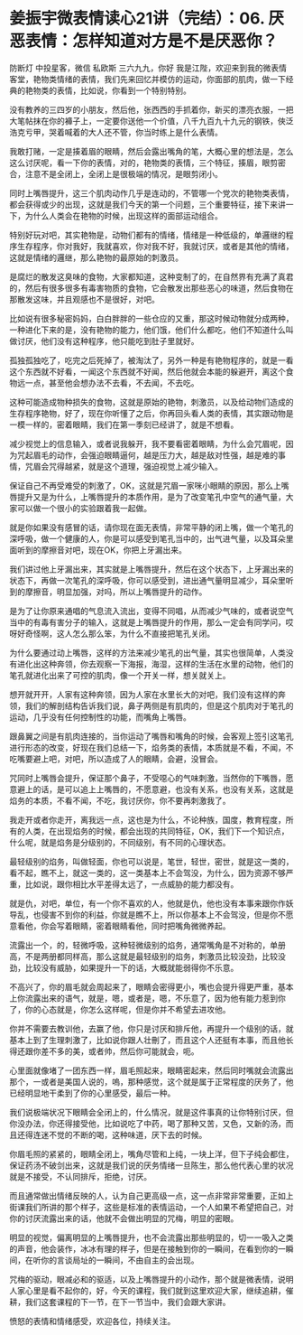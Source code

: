 # 姜振宇微表情读心21讲（完结）：06. 厌恶表情：怎样知道对方是不是厌恶你？

防断灯 中投星客，微信 私欧斯 三六九九，你好 我是江陛，欢迎来到我的微表情客堂，艳物类情绪的表情，我们先来回忆并模仿的运动，你面部的肌肉，做一下经典的艳物类的表情，比如说，你看到一个特别特别。

没有教养的三四岁的小朋友，然后他，张西西的手抓着你，新买的漂亮衣服，一把大笔帖抹在你的褲子上，一定要你送他一个价值，八千九百九十九元的钢铁，俠泛浩克亏甲，哭着喊着的大人还不管，你当时练上是什么表情。

我敢打赌，一定是揍着眉的眼睛，然后会露出嘴角的笔，大概心里的想法是，怎么这么讨厌呢，看一下你的表情，对的，艳物类的表情，三个特征，揍眉，眼剪密合，注意不是全闭上，全闭上是很极端的情况，是眼剪闭小。

同时上嘴唇提升，这三个肌肉动作几乎是连动的，不管哪一个党次的艳物类表情，都会获得或少的出现，这就是我们今天的第一个问题，三个重要特征，接下来讲一下，为什么人类会在艳物的时候，出现这样的面部运动组合。

特别好玩对吧，其实艳物是，动物们都有的情绪，情绪是一种低级的，单邏继的程序生存程序，你对我好，我就喜欢，你对我不好，我就讨厌，或者是其他的情绪，这就是情绪的邏继，那么艳物的最原始的刺激员。

是腐烂的散发这臭味的食物，大家都知道，这种变制了的，在自然界有充满了真君的，然后有很多很多有毒害物质的食物，它会散发出那些恶心的味道，然后食物在那散发这味，并且观感也不是很好，对吧。

比如说有很多秘密妈妈，白白胖胖的一些仓应的又重，那这时候动物就分成两种，一种进化下来的是，没有艳物的能力，他们饿，他们什么都吃，他们不知道什么叫做讨厌，他们没有这种程序，他只能吃到肚子里就好。

孤独孤独吃了，吃完之后死掉了，被淘汰了，另外一种是有艳物程序的，就是一看这个东西就不好看，一闻这个东西就不好闻，然后他就会本能的躲避开，离这个食物远一点，甚至他会想办法不去看，不去闻，不去吃。

这种可能造成物种损失的食物，这就是原始的艳物，刺激员，以及给动物们造成的生存程序艳物，好了，现在你听懂了之后，你再回头看人类的表情，其实跟动物是一模一样的，密着眼睛，我们在第一季刻已经讲了，就是不想看。

减少视觉上的信息输入，或者说我躲开，我不要看密着眼睛，为什么会咒眉呢，因为咒起眉毛的动作，会强迫眼睛逼何，越是压力大，越是敌对性强，越是难的事情，咒眉会咒得越紧，就是这个道理，强迫视觉上减少输入。

保证自己不再受难受的刺激了，OK，这就是咒眉一家咪小眼睛的原因，那么上嘴唇提升又是为什么，上嘴唇提升的本质作用，是为了改变笔孔中空气的通气量，大家可以做一个很小的实验跟着我一起做。

就是你如果没有感冒的话，请你现在面无表情，非常平静的闭上嘴，做一个笔孔的深呼吸，做一个健康的人，你是可以感受到笔孔当中的，出气进气量，以及耳朵里面听到的摩擦音对吧，现在OK，你把上牙漏出来。

我们讲过他上牙漏出来，其实就是上嘴唇提升，然后在这个状态下，上牙漏出来的状态下，再做一次笔孔的深呼吸，你可以感受到，进出通气量明显减少，耳朵里听到的摩擦音，明显加强，对吗，所以上嘴唇提升的动作。

是为了让你原来通唱的气息流入流出，变得不同唱，从而减少气味的，或者说空气当中的有毒有害分子的输入，这就是上嘴唇提升的作用，那么一定会有同学问，哎呀好奇怪啊，这人怎么那么笨，为什么不直接把笔孔关闭。

为什么要通过动上嘴唇，这样的方法来减少笔孔的出气量，其实也很简单，人类没有进化出这种奔领，你去观察一下海报，海湿，这样的生活在水里的动物，他们的笔孔就进化出来了可控的肌肉，像一个开关一样，想关就关上。

想开就开开，人家有这种奔领，因为人家在水里长大的对吧，我们没有这样的奔领，我们的解剖结构告诉我们说，鼻子两侧是有肌肉的，但是这个肌肉对于笔孔的运动，几乎没有任何控制性的功能，而嘴角上嘴唇。

跟鼻翼之间是有肌肉连接的，当你运动了嘴唇和嘴角的时候，会客观上签引这笔孔进行形态的改变，好现在我们总结一下，焰务类的表情，本质就是不看，不闻，不吃嘴要避上吧，对吧，所以造成了人的眼睛，会避，没冒会。

咒同时上嘴唇会提升，保证那个鼻子，不受噁心的气味刺激，当然你的下嘴唇，愿意避上的话，是可以追上上嘴唇的，不愿意避，也没有关系，也没有关系，这就是焰务的本质，不看不闻，不吃，我讨厌你，你不要再刺激我了。

我走开或者你走开，离我远一点，这也是为什么，不论种族，国度，教育程度，所有的人类，在出现焰务的时候，都会出现的共同特征，OK，我们下一个知识点，什么呢，就是焰务是分级别的，不同级别，有不同的心理状态。

最轻级别的焰务，叫做轻面，你也可以说是，笔世，轻世，密世，就是这一类的，看不起，瞧不上，就这一类的，这一类基本上不会驾没，为什么，因为资源不够严重，比如说，跟你相比水平差得太远了，一点威胁的能力都没有。

就是仇，对吧，单位，有一个你不喜欢的人，他就是仇，他也没有本事来跟你作妖导乱，也侵害不到你的利益，你就是瞧不上，所以你基本上不会驾没，但是你不愿意看他，你会写着眼睛，密着眼睛看他，同时把嘴角微微养起。

流露出一个，的，轻微呼吸，这种轻微级别的焰务，通常嘴角是不对称的，单册高，不是两册都同样高，那么这就是最轻级别的焰务，刺激员比较没劲，比较没劲，比较没有威胁，如果提升一下的话，大概就能弱得你不乐意。

不高兴了，你的眉毛就会周起来了，眼睛会密得更小，嘴也会提升得更严重，基本上你流露出来的语气，就是，嗯，或者是，嗯，不乐意了，因为他有能力惹到你了，你的心态就是，你怎么这样呢，但是你并不希望去进攻他。

你并不需要去教训他，去赢了他，你只是讨厌和排斥他，再提升一个级别的话，就基本上到了生理刺激了，比如说你跟人壮刪了，而且这个人还挺有本事，而且他长得还跟你差不多的美，或者帅，然后你可能就会，呃。

心里面就像堵了一团东西一样，眉毛照起来，眼睛密起来，然后同时嘴就会流露出那个，一或者是美国人说的，嗚，那种感觉，这个就是属于正常程度的厌务了，他已经明显地干柔到了你的心里感受，最后一种。

我们说极端状况下眼睛会全闭上的，什么情况，就是这件事真的让你特别讨厌，但你没办法，你还得接受他，比如说吃了中药，喝了那种又苦，又色，又新的汤，而且还得连迷不觉的不断的喝，这种味道，厌下去的时候。

你眉毛照的紧紧的，眼睛全闭上，嘴角尽管和上纯，一块上洋，但下子纯会都住，保证药汤不破剑出来，这就是我们说的厌务情绪一旦陈生，那么他代表心里的状况就是不接受，不认同排斥，拒绝，讨厌。

而且通常做出情绪反映的人，认为自己更高级一点，这一点非常非常重要，正如上街课我们所讲的那个样子，这些是标准的表情运动，一个人如果不希望把自己，对你的讨厌流露出来的话，他就不会做出明显的咒梅，明显的密眼。

明显的视觉，偏离明显的上嘴唇提升，也不会流露出那些明显的，切一一吸入之类的声音，他会装作，冰冰有理的样子，但是在接触到你的一瞬间，在看到你的一瞬间，在听你的言谈局址的一瞬间，不由自主的会出现。

咒梅的驱动，眼减必和的驱适，以及上嘴唇提升的小动作，那个就是微表情，说明人家心里是看不起你的，好，今天的课程，我们就到这里欢迎大家，继续追耕，催耕，我们这套课程的下一节，在下一节当中，我们会跟大家讲。

愤怒的表情和情绪感受，欢迎各位，持续关注。